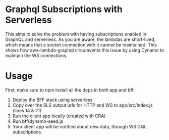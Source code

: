 # Graphql Subscriptions with Serverless

This aims to solve the problem with having subscriptions enabled in GraphQL and serverless. As you are aware, the lambdas are short-lived, which means that a socket connection with it cannot be maintained. This shows how aws-lambda-graphql circumvents this issue by using Dynamo to maintain the WS connections.

# Usage

First, make sure to npm install all the deps in both app and bff.

1. Deploy the BFF stack using serverless
2. Copy over the SLS output urls for HTTP and WS to app/src/index.js (lines 14 & 21)
3. Run the client app locally (created with CRA)
4. Run bff/dynamo-seed.js
5. Your client app will be notified about new data, through WS GQL subscriptions.
